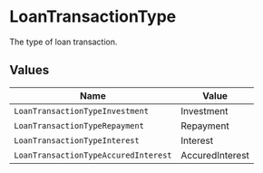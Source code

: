 # LoanTransactionType

The type of loan transaction.


## Values

| Name                                 | Value                                |
| ------------------------------------ | ------------------------------------ |
| `LoanTransactionTypeInvestment`      | Investment                           |
| `LoanTransactionTypeRepayment`       | Repayment                            |
| `LoanTransactionTypeInterest`        | Interest                             |
| `LoanTransactionTypeAccuredInterest` | AccuredInterest                      |